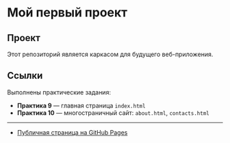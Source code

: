 # Мой первый проект

## Проект

Этот репозиторий является каркасом для будущего веб-приложения.

## Ссылки

Выполнены практические задания:

- **Практика 9** — главная страница `index.html`
- **Практика 10** — многостраничный сайт: `about.html`, `contacts.html`

---

- [Публичная страница на GitHub Pages](https://lilyaka1.github.io/fb_pr9/)
